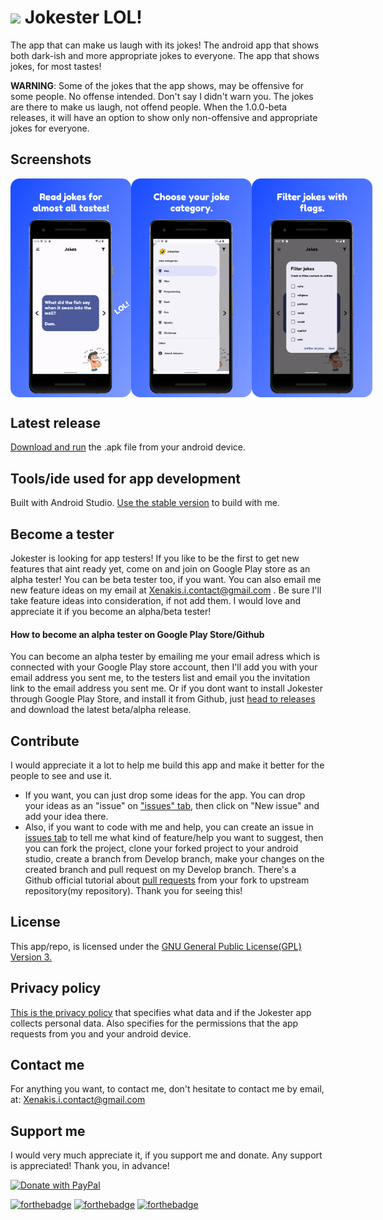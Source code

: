 # <img src="https://user-images.githubusercontent.com/37518738/205691731-a3781c13-075f-49a3-a768-010e52aeed76.png" width="9%"/> Jokester LOL!

The app that can make us laugh with its jokes! The android app that shows both dark-ish and more appropriate jokes to everyone. The app that shows jokes, for most tastes!

**WARNING**: Some of the jokes that the app shows, may be offensive for some people. No offense intended. Don't say I didn't warn you. The jokes are there to make us laugh, not offend people. When the 1.0.0-beta releases, it will have an option to show only non-offensive and appropriate jokes for everyone.

## Screenshots
<div style="display:flex;">
  <img src="screenshots/1.png" width="193" />
  <img src="screenshots/2.png" width="193" />
  <img src="screenshots/3.png" width="193" />
</div>

## Latest release
[Download and run](https://github.com/ioannis-xenakis/Jokester/releases/latest) the .apk file from your android device.

## Tools/ide used for app development
Built with Android Studio. [Use the stable version](https://developer.android.com/studio) to build with me.

## Become a tester
Jokester is looking for app testers! If you like to be the first to get new features that aint ready yet, come on and join on Google Play store as an alpha tester! You can be beta tester too, if you want. You can also email me new feature ideas on my email at Xenakis.i.contact@gmail.com . Be sure I'll take feature ideas into consideration, if not add them. I would love and appreciate it if you become an alpha/beta tester!  
#### How to become an alpha tester on Google Play Store/Github
You can become an alpha tester by emailing me your email adress which is connected with your Google Play store account, then I'll add you with your email address you sent me, to the testers list and email you the invitation link to the email address you sent me.
Or if you dont want to install Jokester through Google Play Store, and install it from Github, just [head to releases](https://github.com/ioannis-xenakis/Jokester/releases) and  download the latest beta/alpha release.

## Contribute
I would appreciate it a lot to help me build this app and make it better for the people to see and use it.
- If you want, you can just drop some ideas for the app. You can drop your ideas as an "issue" on ["issues" tab](https://github.com/ioannis-xenakis/Jokester/issues), then click on "New issue" and add your idea there.
- Also, if you want to code with me and help, you can create an issue in [issues tab](https://github.com/ioannis-xenakis/Jokester/issues) to tell me what kind of feature/help you want to suggest, then you can fork the project, clone your forked project to your android studio, create a branch from Develop branch, make your changes on the created branch and pull request on my Develop branch. There's a Github official tutorial about [pull requests](https://docs.github.com/en/pull-requests/collaborating-with-pull-requests/proposing-changes-to-your-work-with-pull-requests/creating-a-pull-request-from-a-fork) from your fork to upstream repository(my repository).
Thank you for seeing this!

## License
This app/repo, is licensed under the [GNU General Public License(GPL) Version 3.](LICENSE.md)

## Privacy policy
[This is the privacy policy](PRIVACY_POLICY.md) that specifies what data and if the Jokester app collects personal data.
Also specifies for the permissions that the app requests from you and your android device.

## Contact me
For anything you want, to contact me, don't hesitate to contact me by email, at: Xenakis.i.contact@gmail.com

## Support me
I would very much appreciate it, if you support me and donate. Any support is appreciated! Thank you, in advance!

<a href="https://www.paypal.com/donate/?hosted_button_id=BHJFLTS2DBGKS">
  <img src="https://raw.githubusercontent.com/stefan-niedermann/paypal-donate-button/master/paypal-donate-button.png" alt="Donate with PayPal" width="150" />
</a>

[![forthebadge](https://forthebadge.com/images/badges/built-for-android.svg)](https://forthebadge.com) [![forthebadge](https://forthebadge.com/images/badges/built-with-love.svg)](https://forthebadge.com) [![forthebadge](https://forthebadge.com/images/badges/for-you.svg)](https://forthebadge.com)
